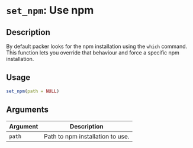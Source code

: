 # `set_npm`: Use npm

## Description


 By default packer looks for the npm installation using the `which` command.
 This function lets you override that behaviour and force a specific npm installation.


## Usage

```r
set_npm(path = NULL)
```


## Arguments

Argument      |Description
------------- |----------------
```path```     |     Path to npm installation to use.

